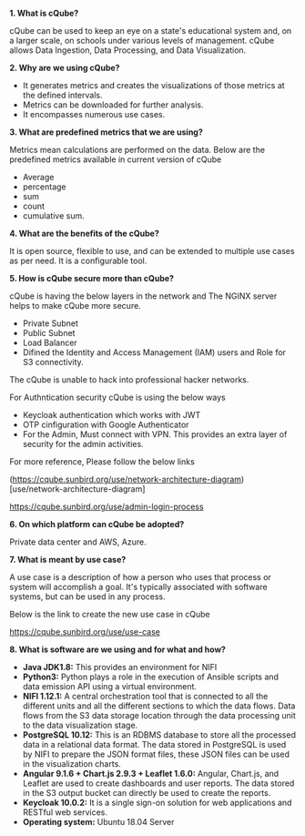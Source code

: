 **1. What is cQube?**

cQube can be used to keep an eye on a state's educational system and, on a larger scale, on schools under various levels of management.
cQube allows Data Ingestion, Data Processing, and Data Visualization.

**2.	Why are we using cQube?**

  * It generates metrics and creates the visualizations of those metrics at the defined intervals.
  * Metrics can be downloaded for further analysis.
  * It encompasses numerous use cases.

**3.	What are predefined metrics that we are using?**

Metrics mean calculations are performed on the data. Below are the predefined metrics available in current version of cQube
   * Average
   * percentage
   * sum
   * count
   * cumulative sum.
 
 **4.	What are the benefits of the cQube?**
 
 It is open source, flexible to use, and can be extended to multiple use cases as per need. It is a configurable tool.
 
 **5.	How is cQube secure more than cQube?**
 
 cQube is having the below layers in the network and The NGINX server helps to make cQube more secure. 
 
   * Private Subnet
   * Public Subnet
   * Load Balancer
   * Difined the Identity and Access Management (IAM) users and Role for S3 connectivity.
 
 The cQube is unable to hack into professional hacker networks.
 
 For Authntication security cQube is using the below ways 
   * Keycloak authentication which works with JWT
   * OTP cinfiguration with Google Authenticator
   * For the Admin, Must connect with VPN. This provides an extra layer of security for the admin activities. 
   
For more reference, Please follow the below links

(https://cqube.sunbird.org/use/network-architecture-diagram)[use/network-architecture-diagram]

https://cqube.sunbird.org/use/admin-login-process

**6.	On which platform can cQube be adopted?**

Private data center and AWS, Azure.

**7.	What is meant by use case?**

A use case is a description of how a person who uses that process or system will accomplish a goal. It's typically associated with software systems, but can be used in any process. 

Below is the link to create the new use case in cQube

https://cqube.sunbird.org/use/use-case

**8.	What is software are we using and for what and how?**

   * **Java JDK1.8:** This provides an environment for NIFI
   * **Python3:** Python plays a role in the execution of Ansible scripts and data emission API using a virtual environment.
   * **NIFI 1.12.1:** A central orchestration tool that is connected to all the different units and all the different sections to which the data flows. Data flows from                       the S3 data storage location through the data processing unit to the data visualization stage.
   * **PostgreSQL 10.12:** This is an RDBMS database to store all the processed data in a relational data format. The data stored in PostgreSQL is used by NIFI to                           prepare the JSON format files, these JSON files can be used in the visualization charts.
   * **Angular 9.1.6 + Chart.js 2.9.3 + Leaflet 1.6.0:** Angular, Chart.js, and Leaflet are used to create dashboards and user reports. The data stored in the S3                             output bucket can directly be used to create the reports.
   * **Keycloak 10.0.2:** It is a single sign-on solution for web applications and RESTful web services.
   * **Operating system:** Ubuntu 18.04 Server




